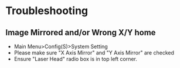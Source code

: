 # Troubleshooting

## Image Mirrored and/or Wrong X/Y home

* Main Menu>Config(S)>System Setting
* Please make sure "X Axis Mirror" and "Y Axis Mirror" are checked
* Ensure "Laser Head" radio box is in top left corner.
